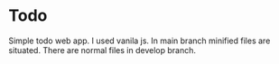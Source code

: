 # Todo
Simple todo web app. I used vanila js. In main branch minified files are situated. There are normal files in develop branch.

